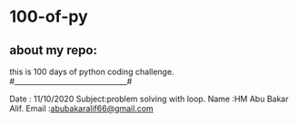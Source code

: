 # 100-of-py


## about my repo:
this is 100 days of python coding challenge.
#_______________________________#

Date   :    11/10/2020
Subject:problem solving with loop.
Name   :HM Abu Bakar Alif.
Email  :abubakaralif66@gmail.com
